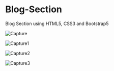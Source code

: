 # Blog-Section
Blog Section using HTML5, CSS3 and Bootstrap5


![Capture](https://github.com/lalit090799/Blog-Section/assets/126779478/29fe0132-5d78-4d53-bccb-d508bb1c77e4)

![Capture1](https://github.com/lalit090799/Blog-Section/assets/126779478/e775f7d1-e2d8-416c-9a22-c9230064b0c7)

![Capture2](https://github.com/lalit090799/Blog-Section/assets/126779478/ab3bcd6b-354e-4245-a150-23fdb1f16423)

![Capture3](https://github.com/lalit090799/Blog-Section/assets/126779478/62a7d9f2-80e3-4d63-ba06-ac4da97904ed)
